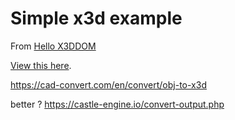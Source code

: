 # Simple x3d example

From [Hello X3DDOM](https://doc.x3dom.org/tutorials/basics/hello/)

[View this here](https://daveeveritt.github.io/x3d-example/).

https://cad-convert.com/en/convert/obj-to-x3d

better ?
https://castle-engine.io/convert-output.php